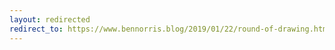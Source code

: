 ```yaml
---
layout: redirected
redirect_to: https://www.bennorris.blog/2019/01/22/round-of-drawing.html
---
```

